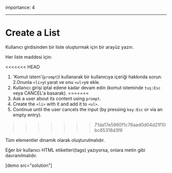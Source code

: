 importance: 4

---

# Create a List

Kullanıcı girdisinden bir liste oluşturmak için bir arayüz yazın.

Her liste maddesi için:

<<<<<<< HEAD
1. 'Komut istem'(`prompt`)i kullanarak bir kullanıcıya içeriği hakkında sorun.
2.Onunla `<li>`yi yarat ve onu `<ul>`ye ekle.
3. Kullanıcı girişi iptal edene kadar devam edin (komut isteminde `tuş:Esc` veya CANCEL'a basarak). 
=======
1. Ask a user about its content using `prompt`.
2. Create the `<li>` with it and add it to `<ul>`.
3. Continue until the user cancels the input (by pressing `key:Esc` or via an empty entry).
>>>>>>> 71da17e5960f1c76aad0d04d21f10bc65318d3f6

Tüm elementler dinamik olarak oluşturulmalıdır.

Eğer bir kullanıcı HTML etiketleri(tags) yazıyorsa, onlara metin gibi davranılmalıdır.

[demo src="solution"]

